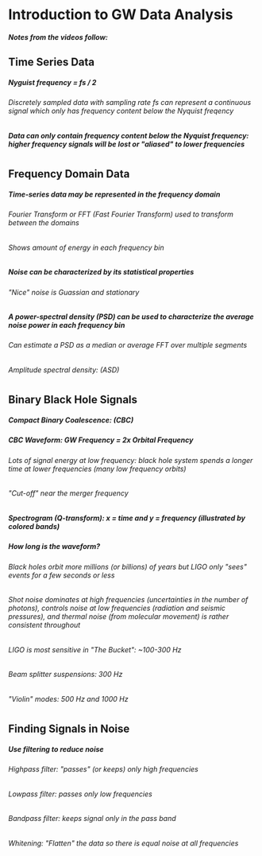 # Introduction to GW Data Analysis
##### Notes from the videos follow:

## Time Series Data
##### Nyguist frequency = fs / 2
###### Discretely sampled data with sampling rate fs can represent a continuous signal which only has frequency content below the Nyquist freqency
##### Data can only contain frequency content below the Nyquist frequency: higher frequency signals will be lost or "aliased" to lower frequencies
#

## Frequency Domain Data
##### Time-series data may be represented in the frequency domain
###### Fourier Transform or FFT (Fast Fourier Transform) used to transform between the domains
###### Shows amount of energy in each frequency bin
##### Noise can be characterized by its statistical properties
###### "Nice" noise is Guassian and stationary
##### A power-spectral density (PSD) can be used to characterize the average noise power in each frequency bin
###### Can estimate a PSD as a median or average FFT over multiple segments 
###### Amplitude spectral density: (ASD)
#

## Binary Black Hole Signals
##### Compact Binary Coalescence: (CBC) 
##### CBC Waveform: GW Frequency = 2x Orbital Frequency
###### Lots of signal energy at low frequency: black hole system spends a longer time at lower frequencies (many low frequency orbits)
###### "Cut-off" near the merger frequency
##### Spectrogram (Q-transform): x = time and y = frequency (illustrated by colored bands)
##### How long is the waveform?
###### Black holes orbit more millions (or billions) of years but LIGO only "sees" events for a few seconds or less
###### Shot noise dominates at high frequencies (uncertainties in the number of photons), controls noise at low frequencies (radiation and seismic pressures), and thermal noise (from molecular movement) is rather consistent throughout
###### LIGO is most sensitive in "The Bucket": ~100-300 Hz
###### Beam splitter suspensions: 300 Hz
###### "Violin" modes: 500 Hz and 1000 Hz
#

## Finding Signals in Noise
##### Use filtering to reduce noise
###### Highpass filter: "passes" (or keeps) only high frequencies
###### Lowpass filter: passes only low frequencies
###### Bandpass filter: keeps signal only in the pass band
###### Whitening: "Flatten" the data so there is equal noise at all frequencies
